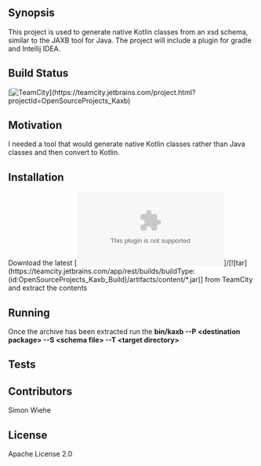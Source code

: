 ## Synopsis

This project is used to generate native Kotlin classes from an xsd schema, similar to the JAXB tool for Java. The project will include a plugin for gradle and Intellij IDEA.

## Build Status

[![TeamCity](https://teamcity.jetbrains.com/app/rest/builds/buildType:(id:OpenSourceProjects_Kaxb_Build)/statusIcon)](https://teamcity.jetbrains.com/project.html?projectId=OpenSourceProjects_Kaxb)

## Motivation

I needed a tool that would generate native Kotlin classes rather than Java classes and then convert to Kotlin.

## Installation

Download the latest [![zip](https://teamcity.jetbrains.com/app/rest/builds/buildType:(id:OpenSourceProjects_Kaxb_Build)/artifacts/content/*.zip)]/[![tar](https://teamcity.jetbrains.com/app/rest/builds/buildType:(id:OpenSourceProjects_Kaxb_Build)/artifacts/content/*.jar)] from TeamCity and extract the contents

## Running

Once the archive has been extracted run the **bin/kaxb --P \<destination package\> --S \<schema file\> --T \<target directory\>**

## Tests

## Contributors

Simon Wiehe

## License

Apache License 2.0

